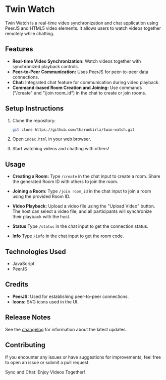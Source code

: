# Twin Watch

Twin Watch is a real-time video synchronization and chat application using PeerJS and HTML5 video elements. It allows users to watch videos together remotely while chatting.

## Features

- **Real-time Video Synchronization:** Watch videos together with synchronized playback controls.
- **Peer-to-Peer Communication:** Uses PeerJS for peer-to-peer data connections.
- **Chat:** Integrated chat feature for communication during video playback.
- **Command-based Room Creation and Joining:** Use commands ("/create" and "/join room_id") in the chat to create or join rooms.

## Setup Instructions

1. Clone the repository:
   ```bash
   git clone https://github.com/tharunbirla/twin-watch.git
   ```

2. Open `index.html` in your web browser.

3. Start watching videos and chatting with others!

## Usage

- **Creating a Room:** Type `/create` in the chat input to create a room. Share the generated Room ID with others to join the room.
  
- **Joining a Room:** Type `/join room_id` in the chat input to join a room using the provided Room ID.

- **Video Playback:** Upload a video file using the "Upload Video" button. The host can select a video file, and all participants will synchronize their playback with the host.

- **Status** Type `/status` in the chat input to get the connection status.

- **Info** Type `/info` in the chat input to get the room code.

## Technologies Used

- JavaScript
- PeerJS

## Credits

- **PeerJS:** Used for establishing peer-to-peer connections.
- **Icons:** SVG icons used in the UI.

## Release Notes

See the [changelog](CHANGELOG.md) for information about the latest updates.

## Contributing

If you encounter any issues or have suggestions for improvements, feel free to open an issue or submit a pull request.

Sync and Chat: Enjoy Videos Together!
